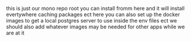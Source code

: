 this is just our mono repo root you can
install fromm here and it will install
evertywhere caching packages ect here
you can also set up the docker images to
get a local postgres server to use
inside the env files ect we should also
add whatever images may be needed for
other apps while we are at it

